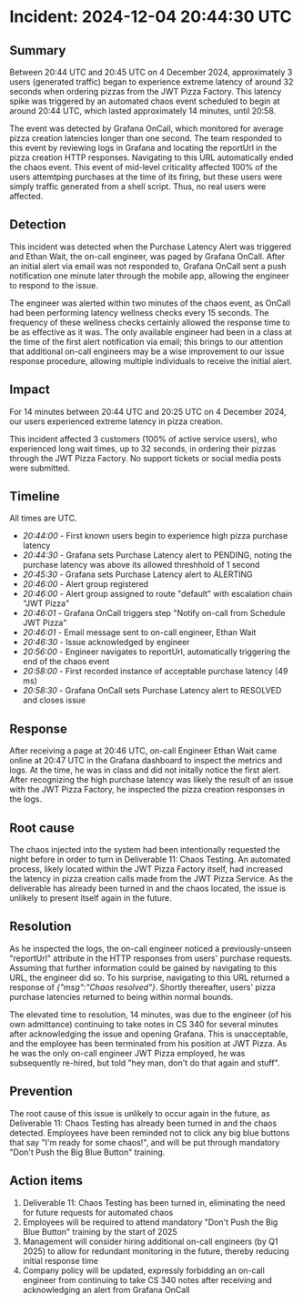 # Incident: 2024-12-04 20:44:30 UTC

## Summary

Between 20:44 UTC and 20:45 UTC on 4 December 2024, approximately 3 users (generated traffic) began to experience extreme latency of around 32 seconds when ordering pizzas from the JWT Pizza Factory. This latency spike was triggered by an automated chaos event scheduled to begin at around 20:44 UTC, which lasted approximately 14 minutes, until 20:58.

The event was detected by Grafana OnCall, which monitored for average pizza creation latencies longer than one second. The team responded to this event by reviewing logs in Grafana and locating the reportUrl in the pizza creation HTTP responses. Navigating to this URL automatically ended the chaos event. This event of mid-level criticality affected 100% of the users attemtping purchases at the time of its firing, but these users were simply traffic generated from a shell script. Thus, no real users were affected.

## Detection

This incident was detected when the Purchase Latency Alert was triggered and Ethan Wait, the on-call engineer, was paged by Grafana OnCall. After an initial alert via email was not responded to, Grafana OnCall sent a push notification one minute later through the mobile app, allowing the engineer to respond to the issue.

The engineer was alerted within two minutes of the chaos event, as OnCall had been performing latency wellness checks every 15 seconds. The frequency of these wellness checks certainly allowed the response time to be as effective as it was. The only available engineer had been in a class at the time of the first alert notification via email; this brings to our attention that additional on-call engineers may be a wise improvement to our issue response procedure, allowing multiple individuals to receive the initial alert.

## Impact

For 14 minutes between 20:44 UTC and 20:25 UTC on 4 December 2024, our users experienced extreme latency in pizza creation.

This incident affected 3 customers (100% of active service users), who experienced long wait times, up to 32 seconds, in ordering their pizzas through the JWT Pizza Factory. No support tickets or social media posts were submitted.

## Timeline

All times are UTC.

- _20:44:00_ - First known users begin to experience high pizza purchase latency
- _20:44:30_ - Grafana sets Purchase Latency alert to PENDING, noting the purchase latency was above its allowed threshhold of 1 second 
- _20:45:30_ - Grafana sets Purchase Latency alert to ALERTING
- _20:46:00_ - Alert group registered
- _20:46:00_ - Alert group assigned to route "default" with escalation chain "JWT Pizza"
- _20:46:01_ - Grafana OnCall triggers step "Notify on-call from Schedule JWT Pizza"
- _20:46:01_ - Email message sent to on-call engineer, Ethan Wait
- _20:46:30_ - Issue acknowledged by engineer
- _20:56:00_ - Engineer navigates to reportUrl, automatically triggering the end of the chaos event
- _20:58:00_ - First recorded instance of acceptable purchase latency (49 ms)
- _20:58:30_ - Grafana OnCall sets Purchase Latency alert to RESOLVED and closes issue

## Response

After receiving a page at 20:46 UTC, on-call Engineer Ethan Wait came online at 20:47 UTC in the Grafana dashboard to inspect the metrics and logs. At the time, he was in class and did not initally notice the first alert. After recognizing the high purchase latency was likely the result of an issue with the JWT Pizza Factory, he inspected the pizza creation responses in the logs.

## Root cause

The chaos injected into the system had been intentionally requested the night before in order to turn in Deliverable 11: Chaos Testing. An automated process, likely located within the JWT Pizza Factory itself, had increased the latency in pizza creation calls made from the JWT Pizza Service. As the deliverable has already been turned in and the chaos located, the issue is unlikely to present itself again in the future.

## Resolution

As he inspected the logs, the on-call engineer noticed a previously-unseen "reportUrl" attribute in the HTTP responses from users' purchase requests. Assuming that further information could be gained by navigating to this URL, the engineer did so. To his surprise, navigating to this URL returned a response of _{"msg":"Chaos resolved"}_. Shortly thereafter, users' pizza purchase latencies returned to being within normal bounds.

The elevated time to resolution, 14 minutes, was due to the engineer (of his own admittance) continuing to take notes in CS 340 for several minutes after acknowledging the issue and opening Grafana. This is unacceptable, and the employee has been terminated from his position at JWT Pizza. As he was the only on-call engineer JWT Pizza employed, he was subsequently re-hired, but told "hey man, don't do that again and stuff".

## Prevention

The root cause of this issue is unlikely to occur again in the future, as Deliverable 11: Chaos Testing has already been turned in and the chaos detected. Employees have been reminded not to click any big blue buttons that say "I'm ready for some chaos!", and will be put through mandatory "Don't Push the Big Blue Button" training.

## Action items

1. Deliverable 11: Chaos Testing has been turned in, eliminating the need for future requests for automated chaos
1. Employees will be required to attend mandatory "Don't Push the Big Blue Button" training by the start of 2025
1. Management will consider hiring additional on-call engineers (by Q1 2025) to allow for redundant monitoring in the future, thereby reducing initial response time
1. Company policy will be updated, expressly forbidding an on-call engineer from continuing to take CS 340 notes after receiving and acknowledging an alert from Grafana OnCall
